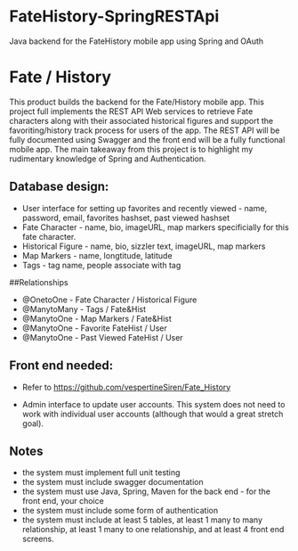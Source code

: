 # FateHistory-SpringRESTApi
Java backend for the FateHistory mobile app using Spring and OAuth

# Fate / History

This product builds the backend for the Fate/History mobile app. This project full implements the REST API Web services to retrieve Fate characters along with their associated historical figures and support the favoriting/history track process for users of the app. The REST API will be fully documented using Swagger and the front end will be a fully functional mobile app. The main takeaway from this project is to highlight my rudimentary knowledge of Spring and Authentication. 

## Database design:
* User interface for setting up favorites and recently viewed - name, password, email, favorites hashset, past viewed hashset
* Fate Character - name, bio, imageURL, map markers specificially for this fate character. 
* Historical Figure - name, bio, sizzler text, imageURL, map markers
* Map Markers - name, longtitude, latitude
* Tags - tag name, people associate with tag

##Relationships
* @OnetoOne - Fate Character / Historical Figure
* @ManytoMany - Tags / Fate&Hist
* @ManytoOne -  Map Markers / Fate&Hist 
* @ManytoOne - Favorite FateHist / User
* @ManytoOne - Past Viewed FateHist / User

## Front end needed:
* Refer to https://github.com/vespertineSiren/Fate_History

* Admin interface to update user accounts. This system does not need to work with individual user accounts (although that would a great stretch goal).

## Notes
* the system must implement full unit testing
* the system must include swagger documentation
* the system must use Java, Spring, Maven for the back end - for the front end, your choice
* the system must include some form of authentication
* the system must include at least 5 tables, at least 1 many to many relationship, at least 1 many to one relationship, and at least 4 front end screens.

